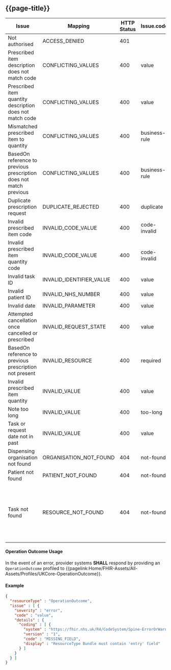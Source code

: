 ## {{page-title}}

<table data-responsive>
    <thead>
        <tr>
            <th>Issue</th>
            <th>Mapping</th>
            <th>HTTP Status</th>
            <th>Issue.code</th>
            <th>Issue.severity</th>
            <th>Issue.details.coding.code</th>
            <th>Issue.details.coding.display</th>
            <th>Endpoint?</th>
        </tr>
    </thead>
    <tbody>
        <tr>
            <td>Not authorised</td>
            <td>ACCESS_DENIED</td>
            <td>401</td>
            <td></td>
            <td>error</td>
            <td>ACCESS_DENIED</td>
            <td></td>
            <td>All</td>
        </tr>
        <tr>
            <td>Prescribed item description does not match code</td>
            <td>CONFLICTING_VALUES</td>
            <td>400</td>
            <td>value</td>
            <td>error</td>
            <td>CONFLICTING_VALUES</td>
            <td></td>
            <td>Request a repeat prescription</td>
        </tr>
        <tr>
            <td>Prescribed item quantity description does not match code</td>
            <td>CONFLICTING_VALUES</td>
            <td>400</td>
            <td>value</td>
            <td>error</td>
            <td>CONFLICTING_VALUES</td>
            <td></td>
            <td>Request a repeat prescription</td>
        </tr>
        <tr>
            <td>Mismatched prescribed item to quantity</td>
            <td>CONFLICTING_VALUES</td>
            <td>400</td>
            <td>business-rule</td>
            <td>error</td>
            <td>CONFLICTING_VALUES</td>
            <td></td>
            <td>Request a repeat prescription</td>
        </tr>
        <tr>
            <td>BasedOn reference to previous prescription does not match previous</td>
            <td>CONFLICTING_VALUES</td>
            <td>400</td>
            <td>business-rule</td>
            <td>error</td>
            <td>CONFLICTING_VALUES</td>
            <td></td>
            <td>Get medications relating to a patient</td>
        </tr>
        <tr>
            <td>Duplicate prescription request</td>
            <td>DUPLICATE_REJECTED</td>
            <td>400</td>
            <td>duplicate</td>
            <td>error</td>
            <td>DUPLICATE_REJECTED</td>
            <td></td>
            <td>Request a repeat prescription</td>
        </tr>
        <tr>
            <td>Invalid prescribed item code</td>
            <td>INVALID_CODE_VALUE</td>
            <td>400</td>
            <td>code-invalid</td>
            <td>error</td>
            <td>INVALID_CODE_VALUE</td>
            <td></td>
            <td></td>
        </tr>
        <tr>
            <td>Invalid prescribed item quantity code</td>
            <td>INVALID_CODE_VALUE</td>
            <td>400</td>
            <td>code-invalid</td>
            <td>error</td>
            <td>INVALID_CODE_VALUE</td>
            <td></td>
        </tr>
        <tr>
            <td>Invalid task ID</td>
            <td>INVALID_IDENTIFIER_VALUE</td>
            <td>400</td>
            <td>value</td>
            <td>error</td>
            <td>INVALID_IDENTIFIER_VALUE</td>
            <td></td>
        </tr>
        <tr>
            <td>Invalid patient ID</td>
            <td>INVALID_NHS_NUMBER</td>
            <td>400</td>
            <td>value</td>
            <td>error</td>
            <td>INVALID_NHS_NUMBER</td>
            <td></td>
        </tr>
        <tr>
            <td>Invalid date</td>
            <td>INVALID_PARAMETER</td>
            <td>400</td>
            <td>value</td>
            <td>error</td>
            <td>INVALID_PARAMETER</td>
            <td></td>
        </tr>
        <tr>
            <td>Attempted cancellation once cancelled or prescribed</td>
            <td>INVALID_REQUEST_STATE</td>
            <td>400</td>
            <td>value</td>
            <td>error</td>
            <td>INVALID_REQUEST_STATE</td>
            <td></td>
        </tr>
        <tr>
            <td>BasedOn reference to previous prescription not present</td>
            <td>INVALID_RESOURCE</td>
            <td>400</td>
            <td>required</td>
            <td>error</td>
            <td>INVALID_RESOURCE</td>
            <td></td>
        </tr>
        <tr>
            <td>Invalid prescribed item quantity</td>
            <td>INVALID_VALUE</td>
            <td>400</td>
            <td>value</td>
            <td>error</td>
            <td>INVALID_VALUE</td>
            <td></td>
        </tr>
        <tr>
            <td>Note too long</td>
            <td>INVALID_VALUE</td>
            <td>400</td>
            <td>too-long</td>
            <td>error</td>
            <td>INVALID_VALUE</td>
            <td></td>
        </tr>
        <tr>
            <td>Task or request date not in past</td>
            <td>INVALID_VALUE</td>
            <td>400</td>
            <td>value</td>
            <td>error</td>
            <td>INVALID_VALUE</td>
            <td></td>
        </tr>
        <tr>
            <td>Dispensing organisation not found</td>
            <td>ORGANISATION_NOT_FOUND</td>
            <td>404</td>
            <td>not-found</td>
            <td>error</td>
            <td>ORGANISATION_NOT_FOUND</td>
            <td></td>
        </tr>
        <tr>
            <td>Patient not found</td>
            <td>PATIENT_NOT_FOUND</td>
            <td>404</td>
            <td>not-found</td>
            <td>error</td>
            <td>PATIENT_NOT_FOUND</td>
            <td></td>
        </tr>
        <tr>
            <td>Task not found</td>
            <td>RESOURCE_NOT_FOUND</td>
            <td>404</td>
            <td>not-found</td>
            <td>error</td>
            <td>RESOURCE_NOT_FOUND</td>
            <td></td>
            <td>Get requested prescription reorders, Cancel an unactioned repeat prescription request</td>
        </tr>                      
    </tbody>
</table>

#### Operation Outcome Usage
In the event of an error, provider systems **SHALL** respond by providing an `OperationOutcome` profiled to {{pagelink:Home/FHIR-Assets/All-Assets/Profiles/UKCore-OperationOutcome}}.

#### Example
```json
{
  "resourceType" : "OperationOutcome",
  "issue" : [ {
    "severity" : "error",
    "code" : "value",
    "details" : {
      "coding" : [ {
        "system" : "https://fhir.nhs.uk/R4/CodeSystem/Spine-ErrorOrWarningCode",
        "version" : "1",
        "code" : "MISSING_FIELD",
        "display" : "ResourceType Bundle must contain 'entry' field"
      } ]
    }
  } ]
}
```